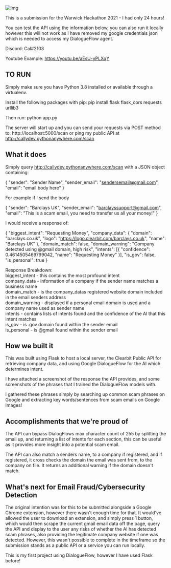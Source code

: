 ![Img](https://i.imgur.com/qoJBTsJ.jpg)

This is a submission for the Warwick Hackathon 2021 - I had only 24 hours!

You can test the API using the information below, you can also run it locally however this will not work as I have removed my google credentials json which is needed to access my DialogueFlow agent.

Discord: Cal#2103

Youtube Example: https://youtu.be/aEsU-yPLXqY

## TO RUN 

Simply make sure you have Python 3.8 installed or available through a virtualenv.

Install the following packages with pip:
pip install flask flask_cors requests urllib3

Then run:
python app.py

The server will start up and you can send your requests via POST method to:
http://localhost:5000/scan
or ping my public API at
http://callydev.pythonanywhere.com/scan

## What it does

Simply query http://callydev.pythonanywhere.com/scan with a JSON object containing:

{
"sender": "Sender Name",
"sender_email": "sendersemail@gmail.com",
"email": "email body here"
}


For example if I send the body 

{
"sender": "Barclays UK",
"sender_email": "barclayssupport@gmail.com",
"email": "This is a scam email, you need to transfer us all your money!"
}

I would receive a response of:

{
    "biggest_intent": "Requesting Money",
    "company_data": {
        "domain": "barclays.co.uk",
        "logo": "https://logo.clearbit.com/barclays.co.uk",
        "name": "Barclays UK"
    },
    "domain_match": false,
    "domain_warning": "Company detected using @gmail domain, high risk",
    "intents": [{
        "confidence": 0.4614505469799042,
        "name": "Requesting Money"
    }],
    "is_gov": false,
    "is_personal": true
}

Response Breakdown:<br>
biggest_intent - this contains the most profound intent<br>
company_data - information of a company if the sender name matches a business name<br>
domain_match - is the company_datas registered website domain included in the email senders address<br>
domain_warning - displayed if a personal email domain is used and a company name used as sender name<br>
intents - contains lists of intents found and the confidence of the AI that this intent matches<br>
is_gov - is .gov domain found within the sender email<br>
is_personal - is @gmail found within the sender email<br>

## How we built it

This was built using Flask to host a local server, the Clearbit Public API for retrieving company data, and using Google DialogueFlow for the AI which determines intent. 

I have attached a screenshot of the response the API provides, and some screenshots of the phrases that I trained the DialogueFlow models with.

I gathered these phrases simply by searching up common scam phrases on Google and extracting key words/sentences from scam emails on Google Images!

## Accomplishments that we're proud of

The API can bypass DialogFlows max character count of 255 by splitting the email up, and returning a list of intents for each section, this can be useful as it provides more insight into a potential scam email.

The API can also match a senders name, to a company if registered, and if registered, it cross checks the domain the email was sent from, to the company on file. It returns an additional warning if the domain doesn't match.

## What's next for Email Fraud/Cybersecurity Detection

The original intention was for this to be submitted alongside a Google Chrome extension, however there wasn't enough time for that. It would've allowed the user to download an extension, and simply press 1 button, which would then scrape the current gmail email data off the page, query the API and display to the user any risks of whether the AI has detected scam phrases, also providing the legitimate company website if one was detected. However, this wasn't possible to complete in the timeframe so the submission stands as a public API or a service you can run locally.

This is my first project using DialogueFlow, however I have used Flask before!
